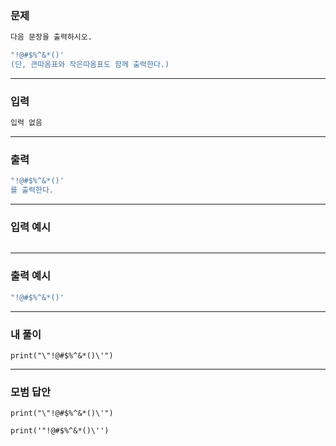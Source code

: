 ### 문제 
```sh
다음 문장을 출력하시오.

"!@#$%^&*()'
(단, 큰따옴표와 작은따옴표도 함께 출력한다.)
```
***

### 입력
```sh
입력 없음
```
***

### 출력 
```sh
"!@#$%^&*()'
를 출력한다.
```
***

### 입력 예시
```sh

```
***

### 출력 예시
```sh
"!@#$%^&*()'
```
***

### 내 풀이
~~~
print("\"!@#$%^&*()\'")
~~~
***

### 모범 답안
~~~
print("\"!@#$%^&*()\'")
~~~
~~~
print('"!@#$%^&*()\'')
~~~
